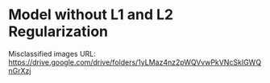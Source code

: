 # Model without L1 and L2 Regularization

Misclassified images URL: https://drive.google.com/drive/folders/1yLMaz4nz2pWQVvwPkVNcSkIGWQnGrXzj
